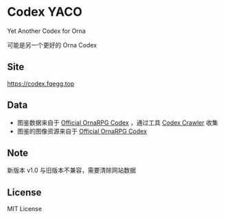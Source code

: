 # Codex YACO

Yet Another Codex for Orna

可能是另一个更好的 Orna Codex

## Site

https://codex.fqegg.top

## Data

- 图鉴数据来自于 [Official OrnaRPG Codex](https://playorna.com) ，通过工具 [Codex Crawler](https://github.com/67au/OrnaCodexCrawler) 收集
- 图鉴的图像资源来自于 [Official OrnaRPG Codex](https://playorna.com)

## Note

新版本 v1.0 与旧版本不兼容，需要清除网站数据

## License

MIT License
